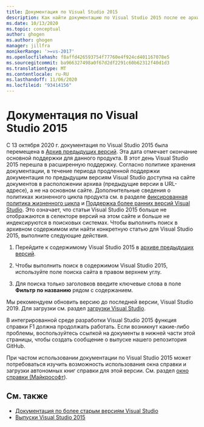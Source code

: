 ```yaml
---
title: Документация по Visual Studio 2015
description: Как найти документацию по Visual Studio 2015 после ее архивации на сайте предыдущей версии.
ms.date: 10/13/2020
ms.topic: conceptual
author: ghogen
ms.author: ghogen
manager: jillfra
monikerRange: '>=vs-2017'
ms.openlocfilehash: f8affd426593754f77760e4f924cd401167078e5
ms.sourcegitcommit: ba966327498a0f67d2df2291c60b62312f40d1d3
ms.translationtype: MT
ms.contentlocale: ru-RU
ms.lasthandoff: 11/06/2020
ms.locfileid: "93414156"
---
```

# <a name="visual-studio-2015-documentation"></a>Документация по Visual Studio 2015

С 13 октября 2020 г. документация по Visual Studio 2015 была перемещена в [Архив предыдущих версий](/previous-versions/visualstudio/visual-studio-2015). Эта дата отмечает окончание основной поддержки для данного продукта. В этот день Visual Studio 2015 перешла в расширенную поддержку. Согласно политике хранения документации, в течение периода продленной поддержки документация по предыдущим версиям Visual Studio доступна на сайте документов в расположении архива (предыдущие версии в URL-адресе), а не на основном сайте. Дополнительные сведения о политиках жизненного цикла продукта см. в разделе [фиксированная политика жизненного цикла](/lifecycle/policies/fixed) и [Поддержка более ранних версий Visual Studio](/visualstudio/releases/2019/servicing#support-for-older-versions-of-visual-studio). Это означает, что статьи Visual Studio 2015 больше не отображаются в селекторе версий на этом сайте и больше не индексируются в поисковых системах. Чтобы выполнить поиск в архивном содержимом или найти конкретную статью для Visual Studio 2015, выполните следующие действия.

1. Перейдите к содержимому Visual Studio 2015 в [архиве предыдущих версий](/previous-versions/visualstudio/visual-studio-2015).

1. Чтобы выполнить поиск в содержимом Visual Studio 2015, используйте поле поиска сайта в правом верхнем углу.

1. Для поиска только заголовков введите ключевые слова в поле **Фильтр по названию** рядом с содержанием.

Мы рекомендуем обновить версию до последней версии, Visual Studio 2019. Для загрузки см. раздел [загрузки Visual Studio](https://visualstudio.microsoft.com/downloads/).

В интегрированной среде разработки Visual Studio 2015 функция справки F1 должна продолжать работать. Если возникнут какие-либо проблемы, воспользуйтесь ссылкой на документы в нижней части этой страницы, чтобы создать сообщение о выпуске нашего репозитория GitHub.

При частом использовании документации по Visual Studio 2015 может потребоваться изучить возможность использования окна справки и загрузки автономных книг справки для этой версии. См. раздел [окно справки (Майкрософт](./help-viewer/overview.md)).

## <a name="see-also"></a>См. также

- [Документация по более старым версиям Visual Studio](/previous-versions/visualstudio/)
- [Выпуски Visual Studio 2015](/visualstudio/releasenotes/vs2015-version-history)